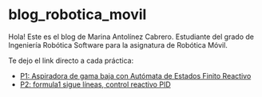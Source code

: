 # blog_robotica_movil

Hola! Este es el blog de Marina Antolínez Cabrero. Estudiante del grado de Ingeniería Robótica Software para la asignatura de Robótica Móvil.

Te dejo el link directo a cada práctica:

  -   [P1: Aspiradora de gama baja con Autómata de Estados Finito Reactivo](./P1.md)
  -   [P2: formula1 sigue líneas, control reactivo PID](./P2.md)
